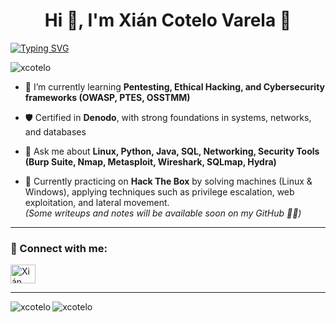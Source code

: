 <h1 align="center">Hi 👋, I'm Xián Cotelo Varela 🦊</h1>

<a href="https://git.io/typing-svg">
  <img src="https://readme-typing-svg.demolab.com?font=Fira+Code&duration=3000&pause=200&color=00FFA3&vCenter=true&random=false&width=500&lines=Estudante+de+Enxe%C3%B1ar%C3%ADa+Inform%C3%A1tica+UDC;Computer+Engineering+Student+at+UDC;Pentesting+%26+Ethical+Hacking+Learner" alt="Typing SVG" />
</a>

<p align="left"> <img src="https://komarev.com/ghpvc/?username=xcotelo" alt="xcotelo" /> </p>

- 🌱 I’m currently learning **Pentesting, Ethical Hacking, and Cybersecurity frameworks (OWASP, PTES, OSSTMM)**  

- 🛡️ Certified in **Denodo**, with strong foundations in systems, networks, and databases  

- 💬 Ask me about **Linux, Python, Java, SQL, Networking, Security Tools (Burp Suite, Nmap, Metasploit, Wireshark, SQLmap, Hydra)**  

- 🧩 Currently practicing on **Hack The Box** by solving machines (Linux & Windows), applying techniques such as privilege escalation, web exploitation, and lateral movement.  
  *(Some writeups and notes will be available soon on my GitHub 👨‍💻)*  


---

<h3 align="left">🔗 Connect with me:</h3>
<p align="left">
<a href="https://www.linkedin.com/in/xián-cotelo-varela-240a50371" target="blank">
  <img align="center" src="https://cdn.jsdelivr.net/npm/simple-icons@3.0.1/icons/linkedin.svg" alt="Xián Cotelo Varela" height="30" width="40" />
</a>
</p>

---

<p><img align="left" src="https://github-readme-stats.vercel.app/api/top-langs/?username=xcotelo&layout=compact" alt="xcotelo" /></p>
<p><img align="center" src="https://github-readme-stats.vercel.app/api?username=xcotelo&show_icons=true" alt="xcotelo" /></p>
